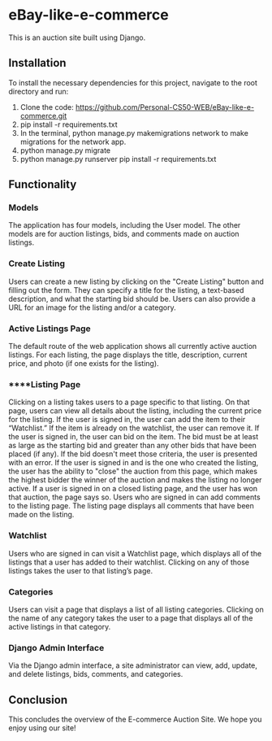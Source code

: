 # eBay-like-e-commerce

This is an auction site built using Django. 

## Installation
To install the necessary dependencies for this project, navigate to the root directory and run:

1. Clone the code: https://github.com/Personal-CS50-WEB/eBay-like-e-commerce.git
2. pip install -r requirements.txt
3. In the terminal, python manage.py makemigrations network to make migrations for the network app.
4. python manage.py migrate
5. python manage.py runserver pip install -r requirements.txt

## Functionality
### **Models**
The application has four models, including the User model. The other models are for auction listings, bids, and comments made on auction listings.

### **Create Listing**
Users can create a new listing by clicking on the "Create Listing" button and filling out the form. They can specify a title for the listing, a text-based description, and what the starting bid should be. Users can also provide a URL for an image for the listing and/or a category.

### **Active Listings Page**
The default route of the web application shows all currently active auction listings. For each listing, the page displays the title, description, current price, and photo (if one exists for the listing).

### ****Listing Page
Clicking on a listing takes users to a page specific to that listing. On that page, users can view all details about the listing, including the current price for the listing. If the user is signed in, the user can add the item to their “Watchlist.” If the item is already on the watchlist, the user can remove it. If the user is signed in, the user can bid on the item. The bid must be at least as large as the starting bid and greater than any other bids that have been placed (if any). If the bid doesn't meet those criteria, the user is presented with an error. If the user is signed in and is the one who created the listing, the user has the ability to "close" the auction from this page, which makes the highest bidder the winner of the auction and makes the listing no longer active. If a user is signed in on a closed listing page, and the user has won that auction, the page says so. Users who are signed in can add comments to the listing page. The listing page displays all comments that have been made on the listing.

### **Watchlist**
Users who are signed in can visit a Watchlist page, which displays all of the listings that a user has added to their watchlist. Clicking on any of those listings takes the user to that listing’s page.

### **Categories**
Users can visit a page that displays a list of all listing categories. Clicking on the name of any category takes the user to a page that displays all of the active listings in that category.

### **Django Admin Interface**
Via the Django admin interface, a site administrator can view, add, update, and delete listings, bids, comments, and categories.

## Conclusion
This concludes the overview of the E-commerce Auction Site. We hope you enjoy using our site!

